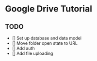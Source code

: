 # Google Drive Tutorial

## TODO

- [] Set up database and data model
- [] Move folder open state to URL
- [] Add auth
- [] Add file uploading